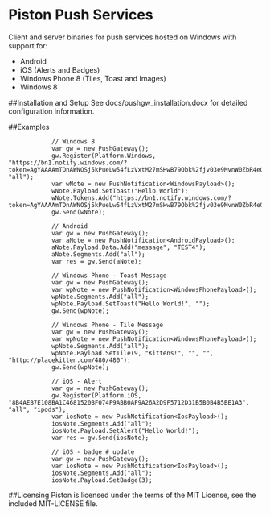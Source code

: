 Piston Push Services
============
Client and server binaries for push services hosted on Windows with support for:

* Android 
* iOS (Alerts and Badges)
* Windows Phone 8 (Tiles, Toast and Images) 
* Windows 8

##Installation and Setup
See docs/pushgw_installation.docx for detailed configuration information.

##Examples

```
            // Windows 8
            var gw = new PushGateway();
            gw.Register(Platform.Windows, "https://bn1.notify.windows.com/?token=AgYAAAAmTOnAWNOSj5kPueLw54fLzVxtM27mSHwB79Obk%2fjv03e9MvnW0ZbR4eGdY4LoevOGJn8mmwNX2oLB2QHCxuUdmQ2SOQOCJWVaHS9Y6aHyPJt%2b2uvF%2f88WmzauL3hSkEM%3d", "all");
            var wNote = new PushNotification<WindowsPayload>();
            wNote.Payload.SetToast("Hello World");
            wNote.Tokens.Add("https://bn1.notify.windows.com/?token=AgYAAAAmTOnAWNOSj5kPueLw54fLzVxtM27mSHwB79Obk%2fjv03e9MvnW0ZbR4eGdY4LoevOGJn8mmwNX2oLB2QHCxuUdmQ2SOQOCJWVaHS9Y6aHyPJt%2b2uvF%2f88WmzauL3hSkEM%3d");
            gw.Send(wNote);
```

```
            // Android
            var gw = new PushGateway();
            var aNote = new PushNotification<AndroidPayload>();
            aNote.Payload.Data.Add("message", "TEST4");
            aNote.Segments.Add("all");
            var res = gw.Send(aNote);
```

```
            // Windows Phone - Toast Message
            var gw = new PushGateway();
            var wpNote = new PushNotification<WindowsPhonePayload>();
            wpNote.Segments.Add("all");
            wpNote.Payload.SetToast("Hello World!", "");
            gw.Send(wpNote);
```

```
            // Windows Phone - Tile Message
            var gw = new PushGateway();
            var wpNote = new PushNotification<WindowsPhonePayload>();
            wpNote.Segments.Add("all");
            wpNote.Payload.SetTile(9, "Kittens!", "", "", "http://placekitten.com/480/480");
            gw.Send(wpNote);
```

```
            // iOS - Alert
            var gw = new PushGateway();
            gw.Register(Platform.iOS, "8B4AEB7E108BA1C4681520BF074F9ABB0AF9A26A2D9F5712D31B5B0B4B5BE1A3", "all", "ipods");
            var iosNote = new PushNotification<IosPayload>();
            iosNote.Segments.Add("all");
            iosNote.Payload.SetAlert("Hello World!");
            var res = gw.Send(iosNote);
```

```
            // iOS - badge # update
            var gw = new PushGateway();
            var iosNote = new PushNotification<IosPayload>();
            iosNote.Segments.Add("all");
            iosNote.Payload.SetBadge(3);
```

##Licensing
Piston is licensed under the terms of the MIT License, see the included MIT-LICENSE file.
